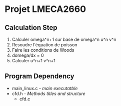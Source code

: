 # Projet LMECA2660
## Calculation Step
1. Calculer omega^n+1 sur base de omega^n u^n v^n
1. Resoudre l'équation de poisson
1. Faire les conditions de Woods
1. domega/dx = 0
1. Calculer u^n+1 v^n+1

## Program Dependency
* main_linux.c - *main executatble*
* cfd.h - *Methods titles and structure*
  * cfd.c
